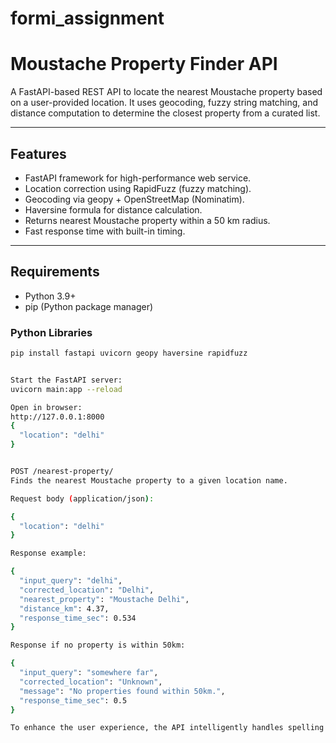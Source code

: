 # formi_assignment

# Moustache Property Finder API

A FastAPI-based REST API to locate the nearest Moustache property based on a user-provided location. It uses geocoding, fuzzy string matching, and distance computation to determine the closest property from a curated list.

---

## Features

- FastAPI framework for high-performance web service.
- Location correction using RapidFuzz (fuzzy matching).
- Geocoding via geopy + OpenStreetMap (Nominatim).
- Haversine formula for distance calculation.
- Returns nearest Moustache property within a 50 km radius.
- Fast response time with built-in timing.

---

## Requirements

- Python 3.9+
- pip (Python package manager)

### Python Libraries

```bash
pip install fastapi uvicorn geopy haversine rapidfuzz


Start the FastAPI server:
uvicorn main:app --reload

Open in browser:
http://127.0.0.1:8000
{
  "location": "delhi"
}


POST /nearest-property/
Finds the nearest Moustache property to a given location name.

Request body (application/json):

{
  "location": "delhi"
}

Response example:

{
  "input_query": "delhi",
  "corrected_location": "Delhi",
  "nearest_property": "Moustache Delhi",
  "distance_km": 4.37,
  "response_time_sec": 0.534
}

Response if no property is within 50km:

{
  "input_query": "somewhere far",
  "corrected_location": "Unknown",
  "message": "No properties found within 50km.",
  "response_time_sec": 0.5
}

To enhance the user experience, the API intelligently handles spelling mistakes or slightly incorrect location names. This is achieved using RapidFuzz, a fast and accurate string matching library based on fuzzy logic. When a user submits a location name—even if it's misspelled or partially incorrect—the API uses RapidFuzz to find the most relevant match from a predefined list of possible locations. This ensures reliable results even when the input isn't perfectly formatted.
